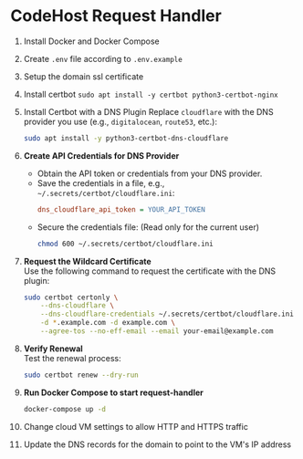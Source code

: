 # CodeHost Request Handler

1. Install Docker and Docker Compose
2. Create `.env` file according to `.env.example`
3. Setup the domain ssl certificate

4. Install certbot `sudo apt install -y certbot python3-certbot-nginx`

5. Install Certbot with a DNS Plugin
   Replace `cloudflare` with the DNS provider you use (e.g., `digitalocean`, `route53`, etc.):

    ```bash
    sudo apt install -y python3-certbot-dns-cloudflare
    ```

6. **Create API Credentials for DNS Provider**

    - Obtain the API token or credentials from your DNS provider.
    - Save the credentials in a file, e.g., `~/.secrets/certbot/cloudflare.ini`:
        ```ini
        dns_cloudflare_api_token = YOUR_API_TOKEN
        ```
    - Secure the credentials file: (Read only for the current user)
        ```bash
        chmod 600 ~/.secrets/certbot/cloudflare.ini
        ```

7. **Request the Wildcard Certificate**  
   Use the following command to request the certificate with the DNS plugin:

    ```bash
    sudo certbot certonly \
        --dns-cloudflare \
        --dns-cloudflare-credentials ~/.secrets/certbot/cloudflare.ini \
        -d *.example.com -d example.com \
        --agree-tos --no-eff-email --email your-email@example.com
    ```

8. **Verify Renewal**  
   Test the renewal process:

    ```bash
    sudo certbot renew --dry-run
    ```

9. **Run Docker Compose to start request-handler**
    ```bash
    docker-compose up -d
    ```

10. Change cloud VM settings to allow HTTP and HTTPS traffic

11. Update the DNS records for the domain to point to the VM's IP address